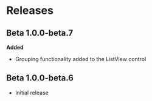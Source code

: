 # Releases

## Beta 1.0.0-beta.7
**Added**
- Grouping functionality added to the ListView control

## Beta 1.0.0-beta.6
- Initial release
